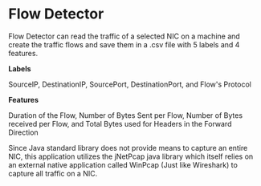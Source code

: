 # Flow Detector

Flow Detector can read the traffic of a selected NIC on a machine and create the traffic flows and save them in a .csv file with 5 labels and 4 features.

**Labels**

SourceIP, DestinationIP, SourcePort, DestinationPort, and Flow's Protocol

**Features**

Duration of the Flow, Number of Bytes Sent per Flow, Number of Bytes received per Flow, and Total Bytes used for Headers in the Forward Direction

Since Java standard library does not provide means to capture an entire NIC, this application utilizes the jNetPcap java library which itself relies on an external native application called WinPcap (Just like Wireshark) to capture all traffic on a NIC.
